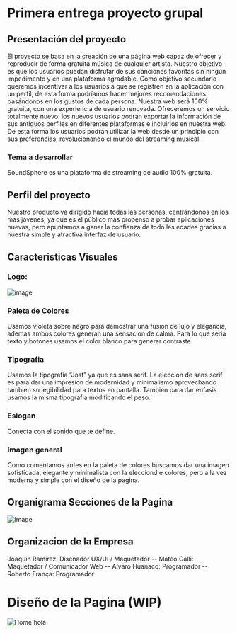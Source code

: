 # Primera entrega proyecto grupal

## Presentación del proyecto
 El proyecto se basa en la creación de una página web capaz de ofrecer y reproducir de forma gratuita música de cualquier artista. Nuestro objetivo es que los usuarios puedan disfrutar de sus canciones favoritas sin ningún impedimento y en una plataforma agradable. Como objetivo secundario queremos incentivar a los usuarios a que se registren en la aplicación con un perfil, de esta forma podríamos hacer mejores recomendaciones basándonos en los gustos de cada persona.
 Nuestra web será 100% gratuita, con una experiencia de usuario renovada. Ofreceremos un servicio totalmente nuevo: los nuevos usuarios podrán exportar la información de sus antiguos perfiles en diferentes plataformas e incluirlos en nuestra web. De esta forma los usuarios podrán utilizar la web desde un principio con sus preferencias, revolucionando el mundo del streaming musical. 
### Tema a desarrollar
 SoundSphere es una plataforma de streaming de audio 100% gratuita.
  
## Perfil del proyecto
 Nuestro producto va dirigido hacia todas las personas, centrándonos en los mas jóvenes, ya que es el público mas propenso a probar aplicaciones nuevas, pero apuntamos a ganar la confianza de todo las edades gracias a nuestra simple y atractiva interfaz de usuario.

## Caracteristicas Visuales
### Logo: 
 ![image](https://github.com/user-attachments/assets/68237930-0cb7-4318-8062-42f19d97edc6)
### Paleta de Colores
 Usamos violeta sobre negro para demostrar una fusion de lujo y elegancia, ademas ambos colores generan una sensacion de calma.
 Para lo que seria texto y botones usamos el color blanco para generar contraste.
### Tipografia
 Usamos la tipografia “Jost” ya que es sans serif. La eleccion de sans serif es para dar una impresion de modernidad y minimalismo aprovechando tambien su legibilidad para textos en pantalla. Tambien para dar enfasis usamos la misma tipografia modificando el peso.
### Eslogan
 Conecta con el sonido que te define.
### Imagen general
 Como comentamos antes en la paleta de colores buscamos dar una imagen sofisticada, elegante y minimalista con la elecciond e colores, pero a la vez moderna y simple con el diseño de la pagina.
 
## Organigrama Secciones de la Pagina
 ![image](https://github.com/user-attachments/assets/095a56db-be3d-4e42-af19-e158e84624c0)

## Organizacion de la Empresa
 Joaquin Ramirez: Diseñador UX/UI / Maquetador --
 Mateo Galli: Maquetador / Comunicador Web --
 Alvaro Huanaco: Programador --
 Roberto França: Programador



# Diseño de la Pagina (WIP)
 ![Home](https://github.com/user-attachments/assets/485b005b-2f6d-440b-890b-f00f5711cf15)
 hola
